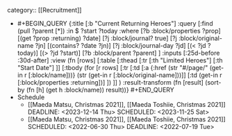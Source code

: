 category:: [[Recruitment]]

- #+BEGIN_QUERY
  {:title [:b "Current Returning Heroes"]
   :query [:find (pull ?parent [*])
           :in $ ?start ?today
           :where
           [?b :block/properties ?prop]
           [(get ?prop :returning) ?date]
           [?j :block/journal? true]
           [?j :block/original-name ?jn]
           [(contains? ?date ?jn)]
           [?j :block/journal-day ?jd]
           [(< ?jd ?today)]
           [(> ?jd ?start)]
  		 [?b :block/parent ?parent]
         ]
   :inputs [:25d-before :30d-after]
   :view (fn [rows] [:table 
   [:thead 
    [:tr 
     [:th "Limited Heroes"] 
     [:th "Start Date"] ]] 
   [:tbody 
  (for [r rows] [:tr 
     [:td [:a {:href (str "#/page/" (get-in r [:block/name]))} (str (get-in r [:block/original-name]))]]
     [:td (get-in r [:block/properties :returning])] ])
     ]]
  )
   :result-transform (fn [result]
                       (sort-by (fn [h]
                                  (get h :block/name)) result))}
  #+END_QUERY
- Schedule
	- [[Maeda Matsu, Christmas 2021]], [[Maeda Toshiie, Christmas 2021]]
	  DEADLINE: <2023-12-14 Thu>
	  SCHEDULED: <2023-11-25 Sat>
	- [[Maeda Matsu, Christmas 2021]], [[Maeda Toshiie, Christmas 2021]] 
	  SCHEDULED: <2022-06-30 Thu>
	  DEADLINE: <2022-07-19 Tue>